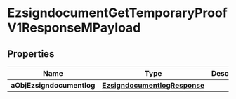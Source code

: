 

# EzsigndocumentGetTemporaryProofV1ResponseMPayload

## Properties

Name | Type | Description | Notes
------------ | ------------- | ------------- | -------------
**aObjEzsigndocumentlog** | [**EzsigndocumentlogResponse**](EzsigndocumentlogResponse.md) |  | 




